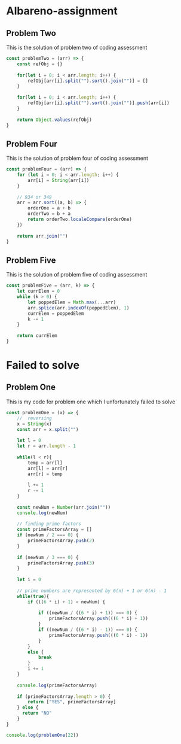 # Albareno-assignment

## Problem Two

This is the solution of problem two of coding assessment 

```javascript
const problemTwo = (arr) => {
    const refObj = {}
    
    for(let i = 0; i < arr.length; i++) {
        refObj[arr[i].split("").sort().join("")] = []
    }
    
    for(let i = 0; i < arr.length; i++) {
        refObj[arr[i].split("").sort().join("")].push(arr[i])
    }
    
    return Object.values(refObj)
}
```
## Problem Four
This is the solution of problem four of coding assessment

```javascript
const problemFour = (arr) => {
    for (let i = 0; i < arr.length; i++) {
        arr[i] = String(arr[i])
    }
    
    // 934 or 349
    arr = arr.sort((a, b) => {
        orderOne = a + b
        orderTwo = b + a
        return orderTwo.localeCompare(orderOne)
    })
    
    return arr.join("")
}
```

## Problem Five 

This is the solution of problem five of coding assessment 

```javascript
const problemFive = (arr, k) => {
    let currElem = 0
    while (k > 0) {
        let poppedElem = Math.max(...arr)
        arr.splice(arr.indexOf(poppedElem), 1)
        currElem = poppedElem
        k -= 1
    }
    
    return currElem
}
```

# Failed to solve 

## Problem One
This is my code for problem one which I unfortunately failed to solve 

```javascript
const problemOne = (x) => {
    //  reversing
    x = String(x)
    const arr = x.split("")
    
    let l = 0
    let r = arr.length - 1
    
    while(l < r){
        temp = arr[l]
        arr[l] = arr[r]
        arr[r] = temp
        
        l += 1
        r -= 1
    }
    
    const newNum = Number(arr.join(""))
    console.log(newNum)
    
    // finding prime factors
    const primeFactorsArray = []
    if (newNum / 2 === 0) {
        primeFactorsArray.push(2)
    }
    
    if (newNum / 3 === 0) {
        primeFactorsArray.push(3)
    }
    
    let i = 0
    
    // prime numbers are represented by 6(n) + 1 or 6(n) - 1 
    while(true){
        if (((6 * i) + 1) < newNum) {
        
            if ((newNum / ((6 * i) + 1)) === 0) {
                primeFactorsArray.push(((6 * i) + 1))
            }
            if ((newNum / ((6 * i) - 1)) === 0) {
                primeFactorsArray.push(((6 * i) - 1))
            }
        }
        else {
            break 
        }
        i += 1
    }
    
    console.log(primeFactorsArray)
    
    if (primeFactorsArray.length > 0) {
        return ["YES", primeFactorsArray]
    } else {
      return "NO"
    }
}

console.log(problemOne(22))
```

